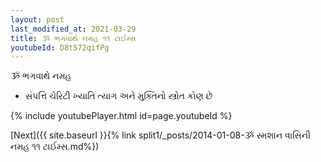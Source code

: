 ```yaml
---
layout: post
last_modified_at: 2021-03-29
title: ૐ ભગવાથે નમહ ૧૧ ટાઈમ્સ
youtubeId: D8t572qifPg
---
```

 
 
 ૐ ભગવાથે નમહ  
 
 -  સંપત્તિ ચેરિટી ખ્યાતિ ત્યાગ અને મુક્તિનો સ્ત્રોત કોણ છે 
 
  
 
  
 
 
 
 
 
 


{% include youtubePlayer.html id=page.youtubeId %}
 
[Next]({{ site.baseurl }}{% link  split1/_posts/2014-01-08-ૐ સ્મશાન વાસિની નમહ ૧૧ ટાઈમ્સ.md%})
 
